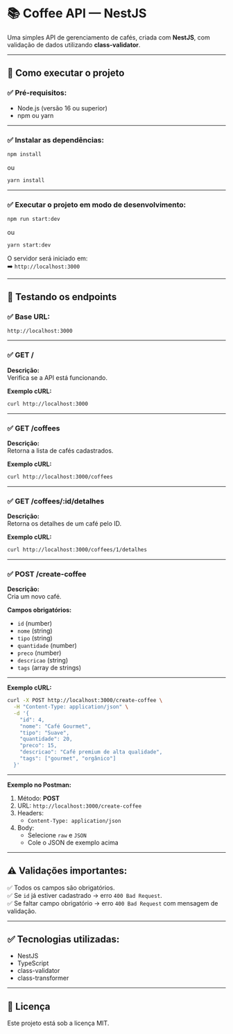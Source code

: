 # 📚 Coffee API — NestJS

Uma simples API de gerenciamento de cafés, criada com **NestJS**, com validação de dados utilizando **class-validator**.

---

## 🚀 Como executar o projeto

### ✅ Pré-requisitos:

- Node.js (versão 16 ou superior)
- npm ou yarn

---

### ✅ Instalar as dependências:

```bash
npm install
```

ou

```bash
yarn install
```

---

### ✅ Executar o projeto em modo de desenvolvimento:

```bash
npm run start:dev
```

ou

```bash
yarn start:dev
```

O servidor será iniciado em:  
➡️ `http://localhost:3000`

---

## 🧪 Testando os endpoints

### ✅ Base URL:

`http://localhost:3000`

---

### ✅ GET /

**Descrição:**  
Verifica se a API está funcionando.

**Exemplo cURL:**

```bash
curl http://localhost:3000
```

---

### ✅ GET /coffees

**Descrição:**  
Retorna a lista de cafés cadastrados.

**Exemplo cURL:**

```bash
curl http://localhost:3000/coffees
```

---

### ✅ GET /coffees/:id/detalhes

**Descrição:**  
Retorna os detalhes de um café pelo ID.

**Exemplo cURL:**

```bash
curl http://localhost:3000/coffees/1/detalhes
```

---

### ✅ POST /create-coffee

**Descrição:**  
Cria um novo café.

**Campos obrigatórios:**

- `id` (number)
- `nome` (string)
- `tipo` (string)
- `quantidade` (number)
- `preco` (number)
- `descricao` (string)
- `tags` (array de strings)

---

**Exemplo cURL:**

```bash
curl -X POST http://localhost:3000/create-coffee \
  -H "Content-Type: application/json" \
  -d '{
    "id": 4,
    "nome": "Café Gourmet",
    "tipo": "Suave",
    "quantidade": 20,
    "preco": 15,
    "descricao": "Café premium de alta qualidade",
    "tags": ["gourmet", "orgânico"]
  }'
```

---

**Exemplo no Postman:**

1. Método: **POST**
2. URL: `http://localhost:3000/create-coffee`
3. Headers:
   - `Content-Type: application/json`
4. Body:
   - Selecione `raw` e `JSON`
   - Cole o JSON de exemplo acima

---

## ⚠️ Validações importantes:

✅ Todos os campos são obrigatórios.  
✅ Se `id` já estiver cadastrado → erro `400 Bad Request`.  
✅ Se faltar campo obrigatório → erro `400 Bad Request` com mensagem de validação.

---

## ✅ Tecnologias utilizadas:

- NestJS
- TypeScript
- class-validator
- class-transformer

---

## 📄 Licença

Este projeto está sob a licença MIT.
